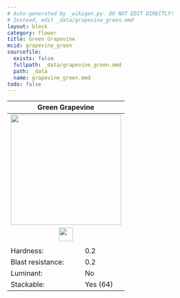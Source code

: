 ```yaml
---
# Auto-generated by _wikigen.py. DO NOT EDIT DIRECTLY!
# Instead, edit _data/grapevine_green.mmd
layout: block
category: flower
title: Green Grapevine
mcid: grapevine_green
sourcefile:
  exists: false
  fullpath: _data/grapevine_green.mmd
  path: _data
  name: grapevine_green.mmd
todo: false
---
```


<table class="block-info"><thead><tr>
<th colspan=2>Green Grapevine</th>
</tr></thead><tbody>
<tr><td colspan=2 class="cell-image-big" style="text-align:center"><img onerror="this.src={{ "/img/missing_lg.png" | relative_url | jsonify | escape }}" src="/allotment/img/textures/allotment/grapevine_green.png" width="256" height="256" alt="" class="preview-icon"></td></tr>
<tr><td colspan=2 class="cell-image-small" style="text-align:center"><img onerror="this.src={{ "/img/missing.png" | relative_url | jsonify | escape }}" src="/allotment/img/inventory_textures/allotment/grapevine_green.png" width="32" height="32" alt="" class="inventory-icon"></td></tr>
<tr><td colspan=2 style="text-align:center"><span class="tool-info tool-none tool-level-0" title="Does not require or break faster with any tool"></span></td></tr>
<tr><td>Hardness:</td><td>0.2</td></tr>
<tr><td>Blast resistance:</td><td>0.2</td></tr>
<tr><td>Luminant:</td><td>No</td></tr>
<tr><td>Stackable:</td><td>Yes (64)</td></tr>
</tbody></table>

